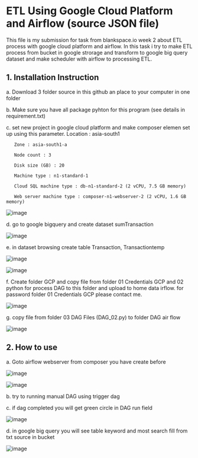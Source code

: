 # **ETL Using Google Cloud Platform and Airflow (source JSON file)**

This file is my submission for task from blankspace.io week 2 about ETL process with google cloud platform and airflow. 
In this task i try to make ETL process from bucket in google strorage and transform to google big query dataset and 
make scheduler with airflow to processing ETL.

## 1. Installation Instruction 

a. Download 3 folder source in this github an place to your computer in one folder  
    
b. Make sure you have all package pyhton for this program (see details in requirement.txt)
    
c. set new project in google cloud platform and make composer elemen set up using this parameter.
       Location : asia-south1
       
       Zone : asia-south1-a
       
       Node count : 3
       
       Disk size (GB) : 20
       
       Machine type : n1-standard-1
       
       Cloud SQL machine type : db-n1-standard-2 (2 vCPU, 7.5 GB memory)
       
       Web server machine type : composer-n1-webserver-2 (2 vCPU, 1.6 GB memory)
       
![image](https://user-images.githubusercontent.com/55681442/115867077-cc86c000-a464-11eb-97b2-35dcfcd1da09.png)

d. go to google bigquery and create dataset sumTransaction 
        
![image](https://user-images.githubusercontent.com/55681442/115866309-af9dbd00-a463-11eb-8b9f-69d8c30a9008.png)
        
e. in dataset browsing create table Transaction, Transactiontemp
        
![image](https://user-images.githubusercontent.com/55681442/115866447-df4cc500-a463-11eb-9fca-ebf9c23e27c7.png)

![image](https://user-images.githubusercontent.com/55681442/115866515-f4c1ef00-a463-11eb-9a78-20ca2b1c6daf.png)
    
f. Create folder GCP and copy file from folder 01 Credentials GCP and 02 python for process DAG to this folder and upload to home data irflow. 
   for password folder 01 Credentials GCP please contact me.  
        
![image](https://user-images.githubusercontent.com/55681442/115866696-3b174e00-a464-11eb-99cd-686a94b9e404.png)

g. copy file from folder 03 DAG Files (DAG_02.py) to folder DAG air flow
    
![image](https://user-images.githubusercontent.com/55681442/115866762-51bda500-a464-11eb-8114-a93c4d126b19.png)
        
## 2. How to use 

a. Goto airflow webserver from composer you have create before 
    
![image](https://user-images.githubusercontent.com/55681442/115842031-9edf4e00-a447-11eb-946a-e23220f48106.png)
        
![image](https://user-images.githubusercontent.com/55681442/115866881-89c4e800-a464-11eb-9eb3-0d0aea2e3683.png)
        
b. try to running manual DAG using trigger dag
    
c. if dag completed you will get green circle in DAG run field 
    
![image](https://user-images.githubusercontent.com/55681442/115842793-5f653180-a448-11eb-9c20-a5945172b016.png)

d. in google big query you will see table keyword and most search fill from txt source in bucket
        
![image](https://user-images.githubusercontent.com/55681442/115978004-e3353000-a5a6-11eb-9c42-554562aa4e33.png)
